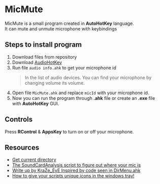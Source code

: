 # MicMute

MicMute is a small program created in **AutoHotKey** language.
<br>
It can mute and unmute microphone with keybindings

## Steps to install program

1. Download files from repository
2. Download [AudioHotKey](https://www.autohotkey.com/)
3. Run file `audio info.ahk` to get your microphone id
	> In the list of audio devices. You can find your microphone by changing volume its volume.
4. Open file `MicMute.ahk` and replace `micId` with your microphone id.
5. Now you can run the program through **.ahk** file or create an **.exe** file with **AutoHotKey** GUI.

## Controls

Press **RControl** & **AppsKey** to turn on or off your microphone.

## Resources 

- [Get current directory](https://www.autohotkey.com/boards/viewtopic.php?t=69925)
- [The SoundCardAnalysis script to figure out where your mic is](https://www.autohotkey.com/docs/commands/SoundSet.htm#Ex)
- [Write up by KraZe_EyE Inspired by code seen in DirMenu.ahk](http://www.autohotkey.com/board/topic/91109-favorite-folders-popup-menu-with-gui/)
- [How to give your scripts unique icons in the windows tray!](https://www.autohotkey.com/board/topic/121982-how-to-give-your-scripts-unique-icons-in-the-windows-tray/)